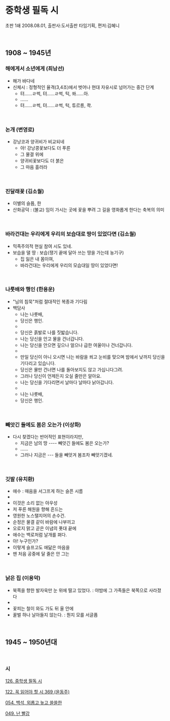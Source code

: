 # 중학생 필독 시

초판 1쇄 2008.08.01, 출판사:도서출판 타임기획, 편저:김혜니

<br>

## 1908 ~ 1945년

### 해에게서 소년에게 (최남선)
- 해가 바다네
- 신체시 : 정형적인 율격(3,4조)에서 벗어나 현대 자유시로 넘어가는 중간 단계
  - 텨......ㄹ썩, 텨......ㄹ썩, 턱, 쏴......아.
  - ......
  - 텨......ㄹ썩, 텨......ㄹ썩, 턱, 튜르릉, 콱.
  
<br>

### 논개 (변영로)
- 강낭코과 양귀비가 비교되네
  - 아! 강낭콩꽃보다도 더 푸른
  - 그 물결 위에
  - 양귀비꽃보다도 더 붉은
  - 그 마음 흘러라

<br>

### 진달래꽃 (김소월)
- 이별의 슬픔, 한
- 산화공덕 : (불교) 임이 가시는 곳에 꽃을 뿌려 그 길을 영화롭게 한다는 축복의 의미

<br>

### 바라건대는 우리에게 우리의 보습대로  땅이 있었다면 (김소월)
- 믹족주의적 현실 참여 시도 있네.
- 보습을 댈 땅 : 보습(쟁기 끝에 달아 쓰는 땅을 가는데 농기구)
  - 집 잃은 내 몸이여,
  - 바라건대는 우리에게 우리의 모습대일 땅이 있었다면!
  
<br>

### 나룻배와 행인 (한용운)
- "님의 침묵"처럼 절대적인 복종과 기다림
- 백담사
  - 나는 나룻배,
  - 당신은 행인.
  -
  - 당신은 흙발로 나를 짓밟습니다.
  - 나는 당신을 안고 물을 건너갑니다.
  - 나는 당신을 안으면 깊으나 얼으나 급한 여울이나 건너갑니다.
  -
  - 만일 당신이 아니 오시면 나는 바람을 쐬고 눈비를 맞으며 밤에서 낮까지 당신을 기다리고 있습니다.
  - 당신은 물만 건너면 나를 돌아보지도 않고 가십니다그려.
  - 그러나 당신이 언제든지 오실 줄만은 알아요.
  - 나는 당신을 기다리면서 날마다 날마다 낡아갑니다.
  -
  - 나는 나룻배,
  - 당신은 행인.

<br>

### 빼앗긴 들에도 봄은 오는가 (이상화)
- 다시 찾겠다는 반어적인 표현이라지만,
  - 지금은 남의 땅 ---- 빼앗긴 들에도 봄은 오는가?
  - ......
  - 그러나 지금은 --- 들을 빼앗겨 봄조차 빼앗기겠네.
  
<br>

### 깃발 (유치환)
- 애수 : 매음을 서그프게 하는 슬픈 시름
-
- 이것은 소리 없는 아우성
- 저 푸른 해원을 향해 흔드는
- 영원한 노스탤지어의 손수건.
- 순정은 물결 같이 바람에 나부끼고
- 오로지 맑고 곧은 이념의 푯대 끝에
- 애수는 백로처럼 날개를 펴다.
- 아! 누구인가?
- 이렇게 슬프고도 애닮은 마음을
- 맨 처음 공중에 달 줄은 안 그는
  
<br>

### 낡은 집 (이용악)
- 북쪽을 향한 발자욱만 눈 위에 떨고 있었다.  :  야밤에 그 가족들은 북쪽으로 사라졌다
- 
- 꽃피는 철이 와도 가도 뒤 울 안에
- 꿀벌 하나 날아들지 않는다.                : 뭔지 모를 서글픔

<br>

## 1945 ~ 1950년대 


<br>
<h3 id="시"><strong>시</strong></h3>
<p> <a href="./book_0126.html">126. 중학생 필독 시</a> </p>
<p> <a href="./book_0122.html">122. 꼭 읽어야 할 시 369 (윤동주)</a> </p>
<p> <a href="./book_0054.html">054. 백석, 외롭고 높고 쓸쓸한</a> </p>
<p> <a href="./book_0049.html">049. 난 빨강</a> </p>
